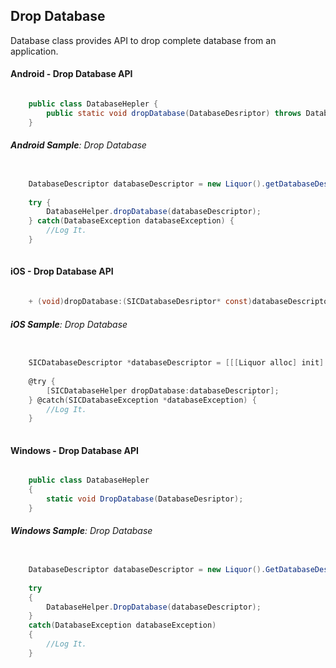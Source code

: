 ## Drop Database

Database class provides API to drop complete database from an application.

#### Android - Drop Database API

```java

    public class DatabaseHepler {
        public static void dropDatabase(DatabaseDesriptor) throws DatabaseException;
    }

```

###### _**Android Sample**_: Drop Database

```java

    DatabaseDescriptor databaseDescriptor = new Liquor().getDatabaseDescriptor();
	
    try {
        DatabaseHelper.dropDatabase(databaseDescriptor);
    } catch(DatabaseException databaseException) {
		//Log It.
    }
 
```


#### iOS - Drop Database API

```objective-c

    + (void)dropDatabase:(SICDatabaseDesriptor* const)databaseDescriptor;

```


###### _**iOS Sample**_: Drop Database

```objective-c

    SICDatabaseDescriptor *databaseDescriptor = [[[Liquor alloc] init] getDatabaseDescriptor];
	
    @try {
        [SICDatabaseHelper dropDatabase:databaseDescriptor];
    } @catch(SICDatabaseException *databaseException) {
		//Log It.
    }
 
```


#### Windows - Drop Database API

```c#

    public class DatabaseHepler 
    {
        static void DropDatabase(DatabaseDesriptor);
    }

```


###### _**Windows  Sample**_: Drop Database

```c#

    DatabaseDescriptor databaseDescriptor = new Liquor().GetDatabaseDescriptor();
	
    try 
    {
        DatabaseHelper.DropDatabase(databaseDescriptor);
    } 
    catch(DatabaseException databaseException) 
    {
		//Log It.
    }
 
```
